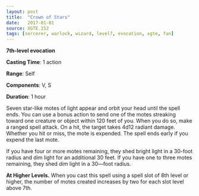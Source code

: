```yaml
---
layout: post
title:  "Crown of Stars"
date:   2017-01-01
source: XGTE.152
tags: [sorcerer, warlock, wizard, level7, evocation, xgte, fan]
---
```


**7th-level evocation**

**Casting Time**: 1 action

**Range**: Self

**Components**: V, S

**Duration**: 1 hour

Seven star-like motes of light appear and orbit your head until the spell ends. You can use a bonus action to send one of the motes streaking toward one creature or object within 120 feet of you. When you do so, make a ranged spell attack. On a hit, the target takes 4d12 radiant damage. Whether you hit or miss, the mote is expended. The spell ends early if you expend the last mote.

If you have four or more motes remaining, they shed bright light in a 30-foot radius and dim light for an additional 30 feet. If you have one to three motes remaining, they shed dim light in a 30—foot radius.

**At Higher Levels.** When you cast this spell using a spell slot of 8th level or higher, the number of motes created increases by two for each slot level above 7th.
